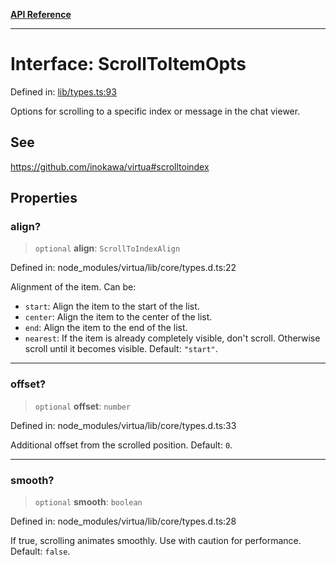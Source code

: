 [**API Reference**](../README.md)

***

# Interface: ScrollToItemOpts

Defined in: [lib/types.ts:93](https://github.com/wix-incubator/chat-viewer/blob/2fbf016d3c8ddf9c67df1f283a6f305bdb2c2dc5/lib/types.ts#L93)

Options for scrolling to a specific index or message in the chat viewer.

## See

https://github.com/inokawa/virtua#scrolltoindex

## Properties

### align?

> `optional` **align**: `ScrollToIndexAlign`

Defined in: node\_modules/virtua/lib/core/types.d.ts:22

Alignment of the item. Can be:
  - `start`: Align the item to the start of the list.
  - `center`: Align the item to the center of the list.
  - `end`: Align the item to the end of the list.
  - `nearest`: If the item is already completely visible, don't scroll. Otherwise scroll until it becomes visible.
  Default: `"start"`.

***

### offset?

> `optional` **offset**: `number`

Defined in: node\_modules/virtua/lib/core/types.d.ts:33

Additional offset from the scrolled position. Default: `0`.

***

### smooth?

> `optional` **smooth**: `boolean`

Defined in: node\_modules/virtua/lib/core/types.d.ts:28

If true, scrolling animates smoothly. Use with caution for performance. Default: `false`.
